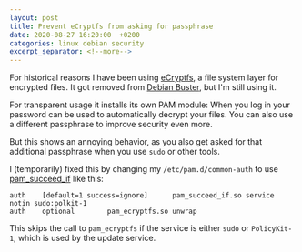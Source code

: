 ```yaml
---
layout: post
title: Prevent eCryptfs from asking for passphrase
date: 2020-08-27 16:20:00  +0200
categories: linux debian security
excerpt_separator: <!--more-->
---
```


For historical reasons I have been using [eCryptfs](https://www.ecryptfs.org/), a file system layer for encrypted files.
It got removed from [Debian Buster](https://bugs.debian.org/cgi-bin/bugreport.cgi?bug=928956), but I'm still using it.

For transparent usage it installs its own PAM module:
When you log in your password can be used to automatically decrypt your files.
You can also use a different passphrase to improve security even more.

But this shows an annoying behavior, as you also get asked for that additional passphrase when you use `sudo` or other tools.

I (temporarily) fixed this by changing my `/etc/pam.d/common-auth` to use [pam_succeed_if](https://linux.die.net/man/8/pam_succeed_if) like this:

```
auth    [default=1 success=ignore]      pam_succeed_if.so service notin sudo:polkit-1
auth    optional        pam_ecryptfs.so unwrap
```

This skips the call to `pam_ecryptfs` if the service is either `sudo` or `PolicyKit-1`, which is used by the update service.
